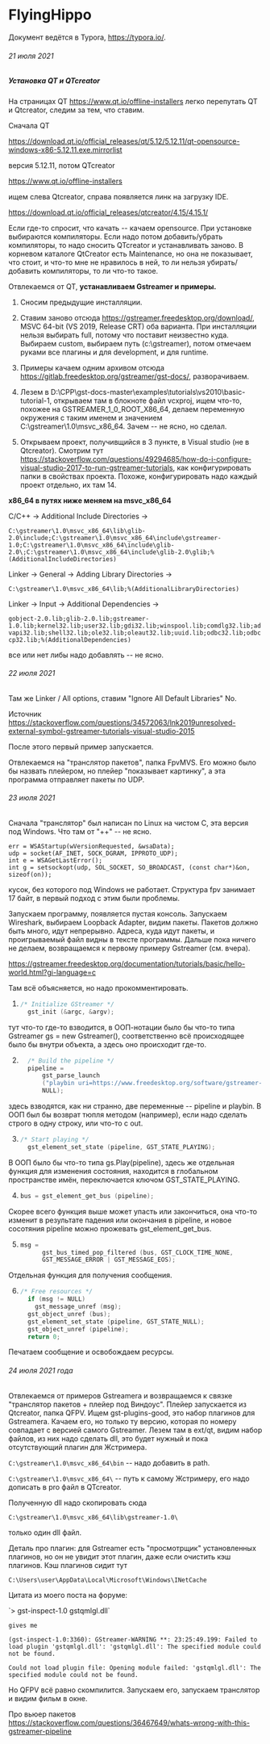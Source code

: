 # FlyingHippo
Документ ведётся в Typora, https://typora.io/.

###### 21 июля 2021

##### <b>Установка QT и QTcreator</b>

На страницах QT https://www.qt.io/offline-installers легко перепутать QT и Qtcreator, следим за тем, что ставим.

Сначала QT

https://download.qt.io/official_releases/qt/5.12/5.12.11/qt-opensource-windows-x86-5.12.11.exe.mirrorlist

версия 5.12.11, потом QTcreator

https://www.qt.io/offline-installers

ищем слева Qtcreator, справа появляется линк на загрузку IDE.

https://download.qt.io/official_releases/qtcreator/4.15/4.15.1/

Если где-то спросит, что качать -- качаем opensource. При установке выбираются компиляторы. Если надо потом добавить/убрать компиляторы, то надо сносить QTcreator и устанавливать заново. В корневом каталоге QtCreator есть Maintenance, но она не показывает, что стоит, и что-то мне не нравилось в ней, то ли нельзя убирать/добавить компиляторы, то ли что-то такое.

Отвлекаемся от QT, <b>устанавливаем Gstreamer и примеры.</b></br>
1. Сносим предыдущие инсталляции.</br>

2. Ставим заново отсюда https://gstreamer.freedesktop.org/download/, MSVC 64-bit (VS 2019, Release CRT) оба варианта. При инсталляции нельзя выбирать full, потому что поставит неизвестно куда. Выбираем custom, выбираем путь (c:\gstreamer), потом отмечаем руками все плагины и для development, и для runtime.

3. Примеры качаем одним архивом отсюда https://gitlab.freedesktop.org/gstreamer/gst-docs/, разворачиваем.

4. Лезем в D:\CPP\gst-docs-master\examples\tutorials\vs2010\basic-tutorial-1, открываем там в блокноте файл vcxproj, ищем что-то, похожее на GSTREAMER_1_0_ROOT_X86_64, делаем переменную окружения с таким именем и значением C:\gstreamer\1.0\msvc_x86_64\. Зачем -- не ясно, но сделал.

5. Открываем проект, получивщийся в 3 пункте, в Visual studio (не в Qtcreator). Смотрим тут https://stackoverflow.com/questions/49294685/how-do-i-configure-visual-studio-2017-to-run-gstreamer-tutorials, как конфигурировать папки в свойствах проекта. Похоже, конфигурировать надо каждый проект отдельно, их там 14.

  <b>x86_64 в путях ниже меняем на msvc_x86_64</b>

  C/C++ -> Additional Include Directories ->

  `C:\gstreamer\1.0\msvc_x86_64\lib\glib-2.0\include;C:\gstreamer\1.0\msvc_x86_64\include\gstreamer-1.0;C:\gstreamer\1.0\msvc_x86_64\include\glib-2.0\;C:\gstreamer\1.0\msvc_x86_64\include\glib-2.0\glib;%(AdditionalIncludeDirectories)`

  Linker -> General -> Adding Library Directories ->

  `C:\gstreamer\1.0\msvc_x86_64\lib;%(AdditionalLibraryDirectories)`

  Linker -> Input -> Additional Dependencies ->

  `gobject-2.0.lib;glib-2.0.lib;gstreamer-1.0.lib;kernel32.lib;user32.lib;gdi32.lib;winspool.lib;comdlg32.lib;advapi32.lib;shell32.lib;ole32.lib;oleaut32.lib;uuid.lib;odbc32.lib;odbccp32.lib;%(AdditionalDependencies)`

  все или нет либы надо добавлять -- не ясно.

###### 22 июля 2021

Там же Linker / All options, ставим "Ignore All Default Libraries" No.

Источник https://stackoverflow.com/questions/34572063/lnk2019unresolved-external-symbol-gstreamer-tutorials-visual-studio-2015

После этого первый пример запускается.

Отвлекаемся на "транслятор пакетов", папка FpvMVS. Его можно было бы назвать плейером, но плейер "показывает картинку", а эта программа отправляет пакеты по UDP.

###### 23 июля 2021

Сначала "транслятор" был написан по Linux на чистом С, эта версия под Windows. Что там от "++" -- не ясно.

```
err = WSAStartup(wVersionRequested, &wsaData);
udp = socket(AF_INET, SOCK_DGRAM, IPPROTO_UDP);
int e = WSAGetLastError();
int g = setsockopt(udp, SOL_SOCKET, SO_BROADCAST, (const char*)&on, sizeof(on));
```
кусок, без которого под Windows не работает. Структура fpv занимает 17 байт, в первый подход с этим были проблемы.

Запускаем программу, появляется пустая консоль. Запускаем Wireshark, выбираем Loopback Adapter, видим пакеты. Пакетов должно быть много, идут непрерывно. Адреса, куда идут пакеты, и проигрываемый файл видны в тексте программы. Дальше пока ничего не делаем, возвращаемся к первому примеру Gstreamer (см. вчера).

https://gstreamer.freedesktop.org/documentation/tutorials/basic/hello-world.html?gi-language=c

Там всё объясняется, но надо прокомментировать.

1) ```c
   /* Initialize GStreamer */
     gst_init (&argc, &argv);
   ```

тут что-то где-то взводится, в ООП-нотации было бы что-то типа Gstreamer gs = new Gstreamer(), соответственно всё происходящее было бы внутри объекта, а здесь оно происходит где-то.

2. ```c
     /* Build the pipeline */
     pipeline =
         gst_parse_launch
         ("playbin uri=https://www.freedesktop.org/software/gstreamer-sdk/data/media/sintel_trailer-480p.webm",
         NULL);
   ```

здесь взводятся, как ни странно, две переменные -- pipeline и playbin. В ООП был бы возврат тюпля методом (например), если надо сделать строго в одну строку, или что-то с out.

3. ```c
   /* Start playing */
     gst_element_set_state (pipeline, GST_STATE_PLAYING);
   ```

В ООП было бы что-то типа gs.Play(pipeline), здесь же отдельная функция для изменения состояния, находится в глобальном пространстве имён, переключается ключом GST_STATE_PLAYING.

4. ```c
   bus = gst_element_get_bus (pipeline);
   ```

Скорее всего функция выше может упасть или закончиться, она что-то изменит в результате падения или окончания в pipeline, и новое сосотяния pipeline можно прожевать gst_element_get_bus.

5. ```c
   msg =
         gst_bus_timed_pop_filtered (bus, GST_CLOCK_TIME_NONE,
         GST_MESSAGE_ERROR | GST_MESSAGE_EOS);
   ```

Отдельная функция для получения сообщения.

6. ```c
   /* Free resources */
     if (msg != NULL)
       gst_message_unref (msg);
     gst_object_unref (bus);
     gst_element_set_state (pipeline, GST_STATE_NULL);
     gst_object_unref (pipeline);
     return 0;
   ```

Печатаем сообщение и освобождаем ресурсы.

###### 24 июля 2021 года

Отвлекаемся от примеров Gstreamera и возвращаемся к связке "транслятор пакетов + плейер под Виндоус". Плейер запускается из Qtcreator, папка QFPV. Ищем gst-plugins-good, это набор плагинов для Gstreamera. Качаем его, но только ту версию, которая по номеру совпадает с версией самого Gstreamer. Лезем там в ext/qt, видим набор файлов, из них надо сделать dll, это будет нужный и пока отсутствующий плагин для Жстримера. 

`C:\gstreamer\1.0\msvc_x86_64\bin` -- надо добавить в path.

`C:\gstreamer\1.0\msvc_x86_64\` -- путь к самому Жстримеру, его надо дописать в pro файл в QTcreator.

Полученную dll надо скопировать сюда

`C:\gstreamer\1.0\msvc_x86_64\lib\gstreamer-1.0\`

только один dll файл.

Деталь про плагин: для Gstreamer есть "просмотрщик" установленных плагинов, но он не увидит этот плагин, даже если очистить кэш плагинов. Кэш плагинов сидит тут

`C:\Users\user\AppData\Local\Microsoft\Windows\INetCache`

 Цитата из моего поста на форуме:

\`> gst-inspect-1.0 gstqmlgl.dll`

`gives me` 

`(gst-inspect-1.0:3360): GStreamer-WARNING **: 23:25:49.199: Failed to load plugin 'gstqmlgl.dll': 'gstqmlgl.dll': The specified module could not be found.`

`Could not load plugin file: Opening module failed: 'gstqmlgl.dll': The specified module could not be found.`

Но QFPV всё равно скомпилится. Запускаем его, запускаем транслятор и видим фильм в окне.

Про вьюер пакетов
https://stackoverflow.com/questions/36467649/whats-wrong-with-this-gstreamer-pipeline
